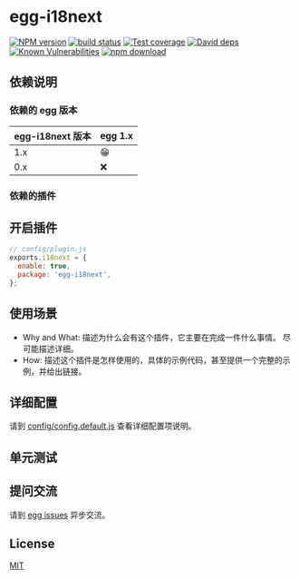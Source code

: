 # egg-i18next

[![NPM version][npm-image]][npm-url]
[![build status][travis-image]][travis-url]
[![Test coverage][codecov-image]][codecov-url]
[![David deps][david-image]][david-url]
[![Known Vulnerabilities][snyk-image]][snyk-url]
[![npm download][download-image]][download-url]

[npm-image]: https://img.shields.io/npm/v/egg-i18next.svg?style=flat-square
[npm-url]: https://npmjs.org/package/egg-i18next
[travis-image]: https://img.shields.io/travis/Rokid/egg-i18next.svg?style=flat-square
[travis-url]: https://travis-ci.org/Rokid/egg-i18next
[codecov-image]: https://img.shields.io/codecov/c/github/Rokid/egg-i18next.svg?style=flat-square
[codecov-url]: https://codecov.io/github/Rokid/egg-i18next?branch=master
[david-image]: https://img.shields.io/david/Rokid/egg-i18next.svg?style=flat-square
[david-url]: https://david-dm.org/Rokid/egg-i18next
[snyk-image]: https://snyk.io/test/npm/egg-i18next/badge.svg?style=flat-square
[snyk-url]: https://snyk.io/test/npm/egg-i18next
[download-image]: https://img.shields.io/npm/dm/egg-i18next.svg?style=flat-square
[download-url]: https://npmjs.org/package/egg-i18next

<!--
Description here.
-->

## 依赖说明

### 依赖的 egg 版本

egg-i18next 版本 | egg 1.x
--- | ---
1.x | 😁
0.x | ❌

### 依赖的插件
<!--

如果有依赖其它插件，请在这里特别说明。如

- security
- multipart

-->

## 开启插件

```js
// config/plugin.js
exports.i18next = {
  enable: true,
  package: 'egg-i18next',
};
```

## 使用场景

- Why and What: 描述为什么会有这个插件，它主要在完成一件什么事情。
尽可能描述详细。
- How: 描述这个插件是怎样使用的，具体的示例代码，甚至提供一个完整的示例，并给出链接。

## 详细配置

请到 [config/config.default.js](config/config.default.js) 查看详细配置项说明。

## 单元测试

<!-- 描述如何在单元测试中使用此插件，例如 schedule 如何触发。无则省略。-->

## 提问交流

请到 [egg issues](https://github.com/eggjs/egg/issues) 异步交流。

## License

[MIT](LICENSE)
